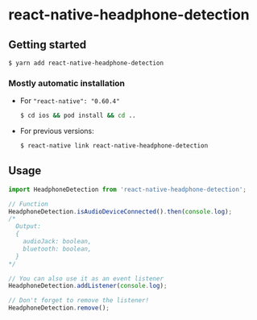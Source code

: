 
# react-native-headphone-detection

## Getting started

`$ yarn add react-native-headphone-detection`

### Mostly automatic installation

- For `"react-native": "0.60.4"`

  ```bash
  $ cd ios && pod install && cd ..
  ```

- For previous versions:

  ```bash
  $ react-native link react-native-headphone-detection
  ```

## Usage
```javascript
import HeadphoneDetection from 'react-native-headphone-detection';

// Function
HeadphoneDetection.isAudioDeviceConnected().then(console.log);
/*
  Output:
  {
    audioJack: boolean,
    bluetooth: boolean,
  }
*/

// You can also use it as an event listener
HeadphoneDetection.addListener(console.log);

// Don't forget to remove the listener!
HeadphoneDetection.remove();
```